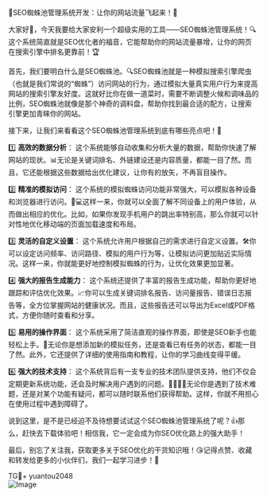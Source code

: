 🎉SEO蜘蛛池管理系统开发：让你的网站流量飞起来！🚀

大家好👋，今天我要给大家安利一个超级实用的工具——SEO蜘蛛池管理系统！🔍这个系统简直就是SEO优化者的福音，它能帮助你的网站流量暴增，让你的网页在搜索引擎中排名更靠前！🏆

首先，我们要明白什么是SEO蜘蛛池。🔍SEO蜘蛛池就是一种模拟搜索引擎爬虫（也就是我们常说的“蜘蛛”）访问网站的行为，通过模拟大量真实用户行为来提高网站的搜索引擎友好度。这就好比你在做一道菜时，需要不断调整火候和调味品的比例，SEO蜘蛛池就像是那个神奇的调料盘，帮助你找到最合适的配方，让搜索引擎更加青睐你的网站。

接下来，让我们来看看这个SEO蜘蛛池管理系统到底有哪些亮点吧！🌟

1️⃣ **高效的数据分析**：
这个系统能够自动收集和分析大量的数据，帮助你快速了解网站的现状。📊无论是关键词排名、外链建设还是内容质量，都能一目了然。而且，它还能根据这些数据给出优化建议，让你有的放矢，不再盲目操作。

2️⃣ **精准的模拟访问**：
这个系统的模拟蜘蛛访问功能非常强大，可以模拟各种设备和浏览器进行访问。📱💻这样一来，你就可以全面了解不同设备上的用户体验，从而做出相应的优化。比如，如果你发现手机用户的跳出率特别高，那么你就可以针对性地优化移动端的页面加载速度和布局。

3️⃣ **灵活的自定义设置**：
这个系统允许用户根据自己的需求进行自定义设置。🛠️你可以设定访问频率、访问路径、模拟的用户行为等，让模拟访问更加贴近实际情况。这样一来，你就能更好地控制模拟蜘蛛的行为，让优化效果更加显著。

4️⃣ **强大的报告生成能力**：
这个系统还提供了丰富的报告生成功能，帮助你更好地跟踪和评估优化效果。📈你可以生成关键词排名报告、访问量报告、错误日志报告等，全方位掌握网站的健康状况。而且，这些报告还可以导出为Excel或PDF格式，方便你随时查看和分享。

5️⃣ **易用的操作界面**：
这个系统采用了简洁直观的操作界面，即使是SEO新手也能轻松上手。📖无论你是想添加新的模拟任务，还是查看已有任务的状态，都能一目了然。此外，它还提供了详细的使用指南和教程，让你的学习曲线变得平缓。

6️⃣ **强大的技术支持**：
这个系统背后有一支专业的技术团队提供支持，他们不仅会定期更新系统功能，还会及时解决用户遇到的问题。👨‍💻👨‍🔧无论你是遇到了技术难题，还是对某个功能有疑问，都可以随时联系他们获得帮助。这样，你就不用担心在使用过程中遇到障碍了。

说到这里，是不是已经迫不及待想要试试这个SEO蜘蛛池管理系统了呢？👍那么，赶快去下载体验吧！相信我，它一定会成为你SEO优化路上的强大助手！

最后，别忘了关注我，获取更多关于SEO优化的干货知识哦！😘记得点赞、收藏和转发给更多的小伙伴们，我们一起学习进步！💪

TG💪+ yuantou2048  
![Image](https://github.com/user-attachments/assets/42a5a4a5-fea9-4a1d-8aa0-73e57e430cca)